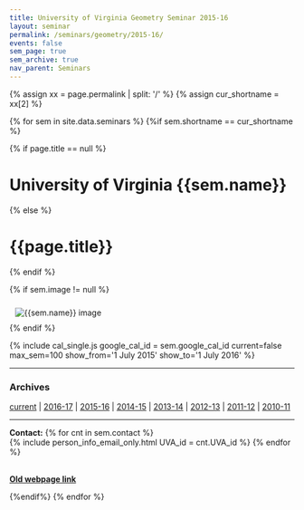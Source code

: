 ```yaml
---
title: University of Virginia Geometry Seminar 2015-16
layout: seminar
permalink: /seminars/geometry/2015-16/
events: false
sem_page: true
sem_archive: true
nav_parent: Seminars
---
```


{% assign xx = page.permalink | split: '/' %}
{% assign cur_shortname = xx[2] %}

{% for sem in site.data.seminars %}
{%if sem.shortname == cur_shortname %}

{% if page.title == null %}
  <h1 class="mt-2 mb-4">University of Virginia {{sem.name}}</h1>
{% else %}
  <h1 class="mt-2 mb-4">{{page.title}}</h1>
{% endif %}

{% if sem.image != null %}
  <div class="row">
    <div class="col-md-3">
      <img src="{{ sem.image | replace: '__SITE_URL__', site.url }}" style="max-width:100%;max-height:400px;height:auto;width:auto;padding:10px" alt="{{sem.name}} image" title="{{sem.name}} image"/>
    </div>
  </div>
{% endif %}

{% include cal_single.js google_cal_id = sem.google_cal_id current=false max_sem=100
show_from='1 July 2015'
show_to='1 July 2016' %}

<hr />
<h3 class="mb-3">Archives</h3>

<p><a href="/seminars/geometry/">current</a> | <a href="/seminars/geometry/2016-17/">2016-17</a> |
<a href="/seminars/geometry/2015-16/">2015-16</a> |
<a href="/seminars/geometry/2014-15/">2014-15</a> |
<a href="/seminars/geometry/2013-14/">2013-14</a> |
<a href="/seminars/geometry/2012-13/">2012-13</a> |
<a href="/seminars/geometry/2011-12/">2011-12</a> |
<a href="/seminars/geometry/2010-11/">2010-11</a></p>


---

**Contact:** {% for cnt in sem.contact %}<br />{% include person_info_email_only.html UVA_id = cnt.UVA_id %} {% endfor %}

<br>**[Old webpage link]({{sem.webpage}})**

{%endif%}
{% endfor %}
